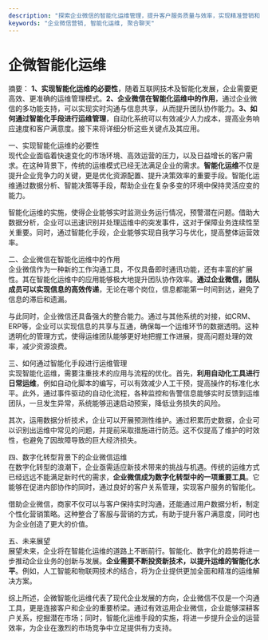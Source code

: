```yaml
---
description: "探索企业微信的智能化运维管理，提升客户服务质量与效率，实现精准营销和运营优化。"
keywords: "企业微信营销, 智能化运维, 聚合聊天"
---
```

# 企微智能化运维

摘要： **1、实现智能化运维的必要性**，随着互联网技术及智能化发展，企业需要更高效、更准确的运维管理模式。**2、企业微信在智能化运维中的作用**，通过企业微信的多功能支持，可以实现实时沟通与信息共享，从而提升团队协作能力。**3、如何通过智能化手段进行运维管理**，自动化系统可以有效减少人力成本，提高业务响应速度和客户满意度。接下来将详细分析这些关键点及其应用。

一、实现智能化运维的必要性  
现代企业面临着快速变化的市场环境、高效运营的压力，以及日益增长的客户需求。在这种背景下，传统的运维模式已经无法满足企业的需求。**智能化运维**不仅是提升企业竞争力的关键，更是优化资源配置、提升决策效率的重要手段。智能化运维通过数据分析、智能决策等手段，帮助企业在复杂多变的环境中保持灵活应变的能力。

智能化运维的实施，使得企业能够实时监测业务运行情况，预警潜在问题。借助大数据分析，企业可以迅速识别并处理运维中的突发事件，这对于保障业务连续性至关重要。同时，通过智能化手段，企业能够实现自我学习与优化，提高整体运营效率。

二、企业微信在智能化运维中的作用  
企业微信作为一种新的工作沟通工具，不仅具备即时通讯功能，还有丰富的扩展性。其在智能化运维中的应用能够极大地提升团队协作效率。**通过企业微信，团队成员可以实现信息的高效传递**，无论在哪个岗位，信息都能第一时间到达，避免了信息的滞后和遗漏。

与此同时，企业微信还具备强大的整合能力。通过与其他系统的对接，如CRM、ERP等，企业可以实现信息的共享与互通，确保每一个运维环节的数据透明。这种透明化的管理方式，使得运维团队能够更好地把握工作进展，提高问题处理的效率，减少资源浪费。

三、如何通过智能化手段进行运维管理  
实现智能化运维，需要注重技术的应用与流程的优化。首先，**利用自动化工具进行日常运维**，例如自动化脚本的编写，可以有效减少人工干预，提高操作的标准化水平。此外，通过事件驱动的自动化流程，各种监控和告警信息能够实时反馈到运维团队，一旦发生异常，系统能够迅速启动预案，降低业务损失的风险。

其次，运用数据分析技术，企业可以开展预测性维护。通过积累历史数据，企业可以识别出运维中常见的问题，并提前采取措施进行防范。这不仅提高了维护的时效性，也避免了因故障导致的巨大经济损失。

四、数字化转型背景下的企业微信运维  
在数字化转型的浪潮下，企业亟需适应新技术带来的挑战与机遇。传统的运维方式已经远远不能满足新时代的需求，**企业微信成为数字化转型中的一项重要工具**。它能够在促进内部协作的同时，通过良好的客户关系管理，实现客户服务的智能化。

借助企业微信，商家不仅可以与客户保持实时沟通，还能通过用户数据分析，制定个性化营销策略。这种整合了客服与营销的方式，有助于提升客户满意度，同时也为企业创造了更大的价值。

五、未来展望  
展望未来，企业将在智能化运维的道路上不断前行。智能化、数字化的趋势将进一步推动企业业务的创新与发展。**企业需要不断投资新技术，以提升运维的智能化水平**。例如，人工智能和物联网技术的结合，将为企业提供更加全面和精准的运维解决方案。

综上所述，企微智能化运维代表了现代企业发展的方向，企业微信不仅是一个沟通工具，更是连接客户和企业的重要桥梁。通过有效运用企业微信，企业能够深耕客户关系，挖掘潜在市场；同时，智能化运维手段的实施，将进一步提升企业的运营效率，为企业在激烈的市场竞争中立足提供有力支持。
